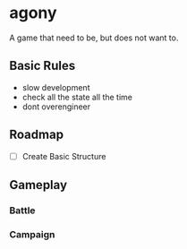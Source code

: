 # agony
A game that need to be, but does not want to.

## Basic Rules
- slow development 
- check all the state all the time
- dont overengineer


## Roadmap

- [ ] Create Basic Structure




## Gameplay

### Battle

### Campaign